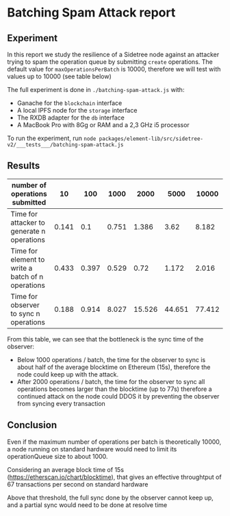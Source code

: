 # Batching Spam Attack report

## Experiment

In this report we study the resilience of a Sidetree node against an attacker trying to spam the operation queue by submitting `create` operations.
The default value for `maxOperationsPerBatch` is 10000, therefore we will test with values up to 10000 (see table below)

The full experiment is done in `./batching-spam-attack.js` with:
- Ganache for the `blockchain` interface
- A local IPFS node for the `storage` interface
- The RXDB adapter for the `db` interface
- A MacBook Pro with 8Gg or RAM and a 2,3 GHz i5 processor

To run the experiment, run `node packages/element-lib/src/sidetree-v2/___tests___/batching-spam-attack.js`

## Results

| number of operations submitted | 10 | 100 | 1000 | 2000 | 5000 | 10000 
| - | -- | --- | ---- | ---- | ---- | -----
| Time for attacker to generate n operations | 0.141 | 0.1 | 0.751	| 1.386	 | 3.62   | 8.182
| Time for element to write a batch of n operations | 0.433 | 0.397 | 0.529 |	0.72	 | 1.172  | 2.016
| Time for observer to sync n operations | 0.188 | 0.914 | 8.027 |	15.526 | 44.651 | 77.412

From this table, we can see that the bottleneck is the sync time of the observer:
- Below 1000 operations / batch, the time for the observer to sync is about half of the average blocktime on Ethereum (15s), therefore the node could keep up with the attack. 
- After 2000 operations / batch, the time for the observer to sync all operations becomes larger than the blocktime (up to 77s) therefore a continued attack on the node could DDOS it by preventing the observer from syncing every transaction

## Conclusion

Even if the maximum number of operations per batch is theoretically 10000, a node running on standard hardware would need to limit its operationQueue size to about 1000.

Considering an average block time of 15s (https://etherscan.io/chart/blocktime), that gives an effective throughtput of 67 transactions per second on standard hardware

Above that threshold, the full sync done by the observer cannot keep up, and a partial sync would need to be done at resolve time